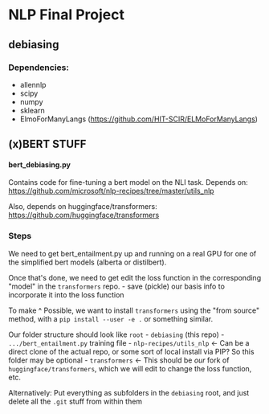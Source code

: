 # NLP Final Project
## debiasing


### Dependencies:
 - allennlp
 - scipy
 - numpy
 - sklearn
 - ElmoForManyLangs (https://github.com/HIT-SCIR/ELMoForManyLangs)


## (x)BERT STUFF

#### bert_debiasing.py
Contains code for fine-tuning a bert model on the NLI task. Depends on:
https://github.com/microsoft/nlp-recipes/tree/master/utils_nlp

Also, depends on huggingface/transformers: https://github.com/huggingface/transformers

### Steps
We need to get bert_entailment.py up and running on a real GPU for one of the simplified bert models (alberta or distilbert).

Once that's done, we need to get edit the loss function in the corresponding "model" in the `transformers` repo.
    - save (pickle) our basis info to incorporate it into the loss function

To make ^ Possible, we want to install `transformers` using the "from source" method, with a `pip install --user -e .` or something similar.

Our folder structure should look like
`root`
    - `debiasing` (this repo)
        - `.../bert_entailment.py` training file
    - `nlp-recipes/utils_nlp` <- Can be a direct clone of the actual repo, or some sort of local install via PIP? So this folder may be optional
    - `transformers` <- This should be *our* fork of `huggingface/transformers`, which we will edit to change the loss function, etc.

Alternatively:
Put everything as subfolders in the `debiasing` root, and just delete all the `.git` stuff from within them
